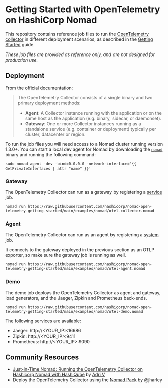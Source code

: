 # Getting Started with OpenTelemetry on HashiCorp Nomad

This repository contains reference job files to run the [OpenTelemetry collector](https://opentelemetry.io/docs/collector/)
in different deployment scenarios, as described in the [Getting Started](https://opentelemetry.io/docs/collector/getting-started/)
guide.

_These job files are provided as reference only, and are not designed for
production use._

## Deployment

From the official documentation:

> The OpenTelemetry Collector consists of a single binary and two primary deployment methods:
>
>  - **Agent**: A Collector instance running with the application or on the same host as the application (e.g. binary, sidecar, or daemonset).
>  - **Gateway**: One or more Collector instances running as a standalone service (e.g. container or deployment) typically per cluster, datacenter or region.

To run the job files you will need access to a Nomad cluster running version
1.3.0+. You can start a local dev agent for Nomad by downloading the
[`nomad`](https://www.nomadproject.io/downloads) binary and running the
following command:

```shell-session
sudo nomad agent -dev -bind=0.0.0.0 -network-interface='{{ GetPrivateInterfaces | attr "name" }}'
```

### Gateway

The OpenTelemetry Collector can run as a gateway by registering a
[service](https://www.nomadproject.io/docs/schedulers#service) job.

```shell-session
nomad run https://raw.githubusercontent.com/hashicorp/nomad-open-telemetry-getting-started/main/examples/nomad/otel-collector.nomad
```

### Agent

The OpenTelemetry Collector can run as an agent by registering a
[system](https://www.nomadproject.io/docs/schedulers#system) job.

It connects to the gateway deployed in the previous section as an OTLP
exporter, so make sure the gateway job is running as well.

```shell-session
nomad run https://raw.githubusercontent.com/hashicorp/nomad-open-telemetry-getting-started/main/examples/nomad/otel-agent.nomad
```

### Demo

The demo job deploys the OpenTelemetry Collector as agent and gateway, load
generators, and the Jaeger, Zipkin and Prometheus back-ends.

```shell-session
nomad run https://raw.githubusercontent.com/hashicorp/nomad-open-telemetry-getting-started/main/examples/nomad/otel-demo.nomad
```

The following services are available:

* Jaeger: http://<YOUR_IP>:16686
* Zipkin: http://<YOUR_IP>:9411
* Prometheus: http://<YOUR_IP>:9090

## Community Resources

- [Just-in-Time Nomad: Running the OpenTelemetry Collector on Hashicorp Nomad with HashiQube][adri_v_nomad_otel] by [Adri V](https://adri-v.medium.com/)
- Deploy the OpenTelemetry Collector using the [Nomad Pack][otel_pack] by @jharley

[adri_v_nomad_otel]: https://adri-v.medium.com/just-in-time-nomad-running-the-opentelemetry-collector-on-hashicorp-nomad-with-hashiqube-4eaf009b8382
[otel_pack]: https://github.com/hashicorp/nomad-pack-community-registry/tree/main/packs/opentelemetry_collector
